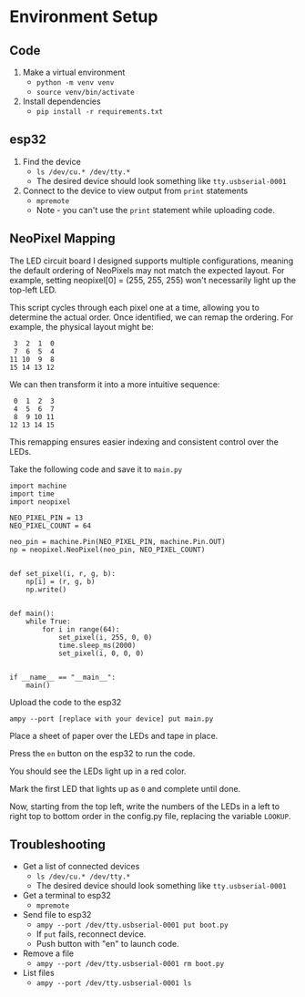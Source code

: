 # Environment Setup

## Code

1. Make a virtual environment
    - `python -m venv venv`
    - `source venv/bin/activate`
1. Install dependencies
    - `pip install -r requirements.txt`


## esp32

1. Find the device
    - `ls /dev/cu.* /dev/tty.*`
    - The desired device should look something like `tty.usbserial-0001`
1. Connect to the device to view output from `print` statements
    - `mpremote`
    - Note - you can't use the `print` statement while uploading code.
    
## NeoPixel Mapping

The LED circuit board I designed supports multiple configurations, meaning the default ordering of NeoPixels may not match the expected layout. For example, setting neopixel[0] = (255, 255, 255) won't necessarily light up the top-left LED.

This script cycles through each pixel one at a time, allowing you to determine the actual order. Once identified, we can remap the ordering. For example, the physical layout might be:

```
 3  2  1  0  
 7  6  5  4
11 10  9  8
15 14 13 12
```
We can then transform it into a more intuitive sequence:

```
 0  1  2  3
 4  5  6  7
 8  9 10 11
12 13 14 15
```
This remapping ensures easier indexing and consistent control over the LEDs.

Take the following code and save it to `main.py`
```
import machine
import time
import neopixel

NEO_PIXEL_PIN = 13
NEO_PIXEL_COUNT = 64

neo_pin = machine.Pin(NEO_PIXEL_PIN, machine.Pin.OUT)
np = neopixel.NeoPixel(neo_pin, NEO_PIXEL_COUNT)


def set_pixel(i, r, g, b):
    np[i] = (r, g, b)
    np.write()


def main():
    while True:
        for i in range(64):
            set_pixel(i, 255, 0, 0)
            time.sleep_ms(2000)
            set_pixel(i, 0, 0, 0)


if __name__ == "__main__":
    main()

```

Upload the code to the esp32
```
ampy --port [replace with your device] put main.py
```

Place a sheet of paper over the LEDs and tape in place.

Press the `en` button on the esp32 to run the code.

You should see the LEDs light up in a red color.

Mark the first LED that lights up as `0` and complete until done.

Now, starting from the top left, write the numbers of the LEDs in a left to right top to bottom order in the config.py file, replacing the variable `LOOKUP`.

## Troubleshooting

- Get a list of connected devices 
    - `ls /dev/cu.* /dev/tty.*`
    - The desired device should look something like `tty.usbserial-0001`
- Get a terminal to esp32 
    - `mpremote`
- Send file to esp32 
    - `ampy --port /dev/tty.usbserial-0001 put boot.py`
    - If `put` fails, reconnect device.
    - Push button with "en" to launch code. 
- Remove a file
    - `ampy --port /dev/tty.usbserial-0001 rm boot.py`
- List files
    - `ampy --port /dev/tty.usbserial-0001 ls`